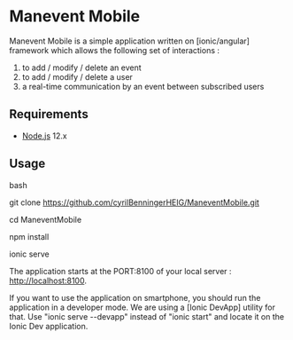 # Manevent Mobile 

Manevent Mobile is a simple application written on [ionic/angular] framework which allows the following set of interactions : 

1. to add / modify / delete an event  
2. to add / modify / delete a user 
3. a real-time communication by an event between subscribed users 

## Requirements

* [Node.js](https://nodejs.org/) 12.x

## Usage

bash

git clone https://github.com/cyrilBenningerHEIG/ManeventMobile.git

cd ManeventMobile

npm install

ionic serve

The application starts at the PORT:8100 of your local server : [http://localhost:8100](http://localhost:8100).

If you want to use the application on smartphone, you should run the application in a developer mode. We are using a [Ionic DevApp] utility for that. Use "ionic serve --devapp" instead of "ionic start" and locate it on the Ionic Dev application.

